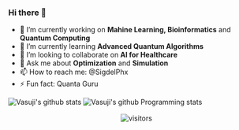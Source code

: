 ### Hi there 👋

- 🔭 I’m currently working on **Mahine Learning, Bioinformatics** and **Quantum Computing**
- 🌱 I’m currently learning **Advanced Quantum Algorithms**
- 👯 I’m looking to collaborate on **AI for Healthcare**
- 💬 Ask me about **Optimization** and **Simulation**
- 📫 How to reach me: @SigdelPhx
- ⚡ Fun fact: Quanta Guru

<!-- https://github.com/anuraghazra/github-readme-stats -->

![Vasuji's github stats](https://github-readme-stats.vercel.app/api?username=vasuji&show_icons=true&hide_border=true)
![Vasuji's github Programming stats](https://github-readme-stats.vercel.app/api/top-langs/?username=vasuji&show_icons=true&hide_border=true")
<br />
<p align="center">
    <img align="center" alt="visitors" src="https://visitor-badge.laobi.icu/badge?page_id=vasuji.vasuji" />
</p>
<!--![visitors](https://visitor-badge.laobi.icu/badge?page_id=page.id) -->
<!--! https://visitor-badge.laobi.icu/#docs -->
